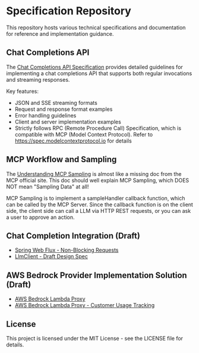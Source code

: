 # Specification Repository

This repository hosts various technical specifications and documentation for reference and implementation guidance.

## Chat Completions API

The [Chat Completions API Specification](https://mingzilla.github.io/specification/streaming-api-spec) provides detailed guidelines for implementing a chat completions API that supports both regular invocations and streaming responses.

Key features:
- JSON and SSE streaming formats
- Request and response format examples
- Error handling guidelines
- Client and server implementation examples
- Strictly follows RPC (Remote Procedure Call) Specification, which is compatible with MCP (Model Context Protocol). Refer to https://spec.modelcontextprotocol.io for details

## MCP Workflow and Sampling

The [Understanding MCP Sampling](https://mingzilla.github.io/specification/mcp-sampling-guide) is almost like a missing doc from the MCP official site. This doc should well explain MCP Sampling, which DOES NOT mean "Sampling Data" at all!

MCP Sampling is to implement a sampleHandler callback function, which can be called by the MCP Server. Since the callback function is on the client side, the client side can call a LLM via HTTP REST requests, or you can ask a user to approve an action.


## Chat Completion Integration (Draft)

- [Spring Web Flux - Non-Blocking Requests](https://mingzilla.github.io/specification/spring-web-flux)
- [LlmClient - Draft Design Spec](https://mingzilla.github.io/specification/llm-client-spec-draft)


## AWS Bedrock Provider Implementation Solution (Draft)

- [AWS Bedrock Lambda Proxy](https://mingzilla.github.io/specification/draft/2025-03-26_bed-rock-proxy/bedrock-lambda-proxy)
- [AWS Bedrock Lambda Proxy - Customer Usage Tracking](https://mingzilla.github.io/specification/draft/2025-03-26_bed-rock-tracking/bedrock-usage-tracking)

## License

This project is licensed under the MIT License - see the LICENSE file for details.